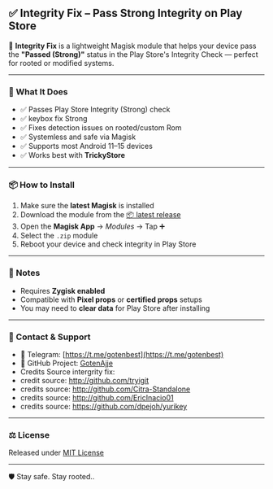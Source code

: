 ## ✅ Integrity Fix – Pass Strong Integrity on Play Store

🚀 **Integrity Fix** is a lightweight Magisk module that helps your device pass the **"Passed (Strong)"** status in the Play Store's Integrity Check — perfect for rooted or modified systems.

---

### 🔐 What It Does

- ✅ Passes Play Store Integrity (Strong) check
- ✅ keybox fix Strong   
- ✅ Fixes detection issues on rooted/custom Rom  
- ✅ Systemless and safe via Magisk  
- ✅ Supports most Android 11–15 devices  
- ✅ Works best with **TrickyStore**

---

### 📦 How to Install

1. Make sure the **latest Magisk** is installed  
2. Download the module from the [📦 latest release](https://github.com/GotenAjje/Gotenajje/releases)  
3. Open the **Magisk App** → *Modules* → Tap ➕  
4. Select the `.zip` module  
5. Reboot your device and check integrity in Play Store  

---

### 📝 Notes

- Requires **Zygisk enabled**  
- Compatible with **Pixel props** or **certified props** setups  
- You may need to **clear data** for Play Store after installing  

---

### 📢 Contact & Support

- 💬 Telegram: [https://t.me/gotenbest](https://t.me/gotenbest)  
- 🐙 GitHub Project: [GotenAjje](https://github.com/GotenAjje/Gotenajje)
- Credits Source intergrity fix:
- credit source: http://github.com/tryigit
- credits source: http://github.com/Citra-Standalone
- credits source: http://github.com/EricInacio01
- credits source: https://github.com/dpejoh/yurikey

---

### ⚖️ License

Released under [MIT License](https://github.com/GotenAjje/Gotenajje/blob/main/LICENSE)

---

🛡️ Stay safe. Stay rooted..
